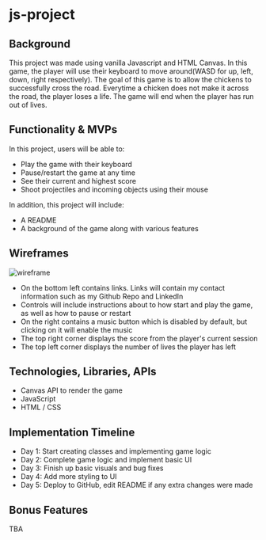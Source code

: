 # js-project

## Background
This project was made using vanilla Javascript and HTML Canvas. In this game, the player will use their keyboard to move around(WASD for up, left, down, right respectively). The goal of this game is to allow the chickens to successfully cross the road. Everytime a chicken does not make it across the road, the player loses a life. The game will end when the player has run out of lives.

## Functionality & MVPs

In this project, users will be able to:

- Play the game with their keyboard
- Pause/restart the game at any time
- See their current and highest score
- Shoot projectiles and incoming objects using their mouse

In addition, this project will include:

- A README
- A background of the game along with various features

## Wireframes
![wireframe](https://i.gyazo.com/d29949cbc7406fa58dc56ca413c99bb7.png)
- On the bottom left contains links. Links will contain my contact information such as my Github Repo and LinkedIn
- Controls will include instructions about to how start and play the game, as well as how to pause or restart
- On the right contains a music button which is disabled by default, but clicking on it will enable the music
- The top right corner displays the score from the player's current session
- The top left corner displays the number of lives the player has left

## Technologies, Libraries, APIs
 - Canvas API to render the game
 - JavaScript
 - HTML / CSS
## Implementation Timeline

- Day 1: Start creating classes and implementing game logic
- Day 2: Complete game logic and implement basic UI
- Day 3: Finish up basic visuals and bug fixes
- Day 4: Add more styling to UI
- Day 5: Deploy to GitHub, edit README if any extra changes were made

## Bonus Features

TBA
